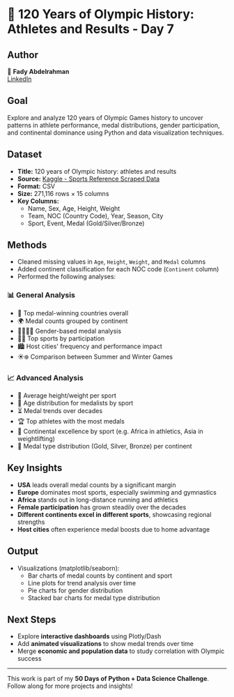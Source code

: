 # 🏅 120 Years of Olympic History: Athletes and Results - Day 7

## Author  
👤 **Fady Abdelrahman**  
[LinkedIn](https://www.linkedin.com/in/fady-abdelrahman-a649a12b6/)

## Goal  
Explore and analyze 120 years of Olympic Games history to uncover patterns in athlete performance, medal distributions, gender participation, and continental dominance using Python and data visualization techniques.

## Dataset  
- **Title:** 120 years of Olympic history: athletes and results  
- **Source:** [Kaggle - Sports Reference Scraped Data](https://www.kaggle.com/datasets/heesoo37/120-years-of-olympic-history-athletes-and-results)  
- **Format:** CSV  
- **Size:** 271,116 rows × 15 columns  
- **Key Columns:**  
  - Name, Sex, Age, Height, Weight  
  - Team, NOC (Country Code), Year, Season, City  
  - Sport, Event, Medal (Gold/Silver/Bronze)

## Methods  
- Cleaned missing values in `Age`, `Height`, `Weight`, and `Medal` columns  
- Added continent classification for each NOC code (`Continent` column)  
- Performed the following analyses:

### 📊 General Analysis
- 🥇 Top medal-winning countries overall  
- 🌍 Medal counts grouped by continent  
- 👨‍🦱👩‍🦰 Gender-based medal analysis  
- 🏋️‍♂️ Top sports by participation  
- 🏙️ Host cities' frequency and performance impact  
- ☀️❄️ Comparison between Summer and Winter Games  

### 📈 Advanced Analysis  
- 📐 Average height/weight per sport  
- 🎯 Age distribution for medalists by sport  
- ⏳ Medal trends over decades  
- 🏆 Top athletes with the most medals  
- 🧭 Continental excellence by sport (e.g. Africa in athletics, Asia in weightlifting)  
- 🥇 Medal type distribution (Gold, Silver, Bronze) per continent  

## Key Insights  
- **USA** leads overall medal counts by a significant margin  
- **Europe** dominates most sports, especially swimming and gymnastics  
- **Africa** stands out in long-distance running and athletics  
- **Female participation** has grown steadily over the decades  
- **Different continents excel in different sports**, showcasing regional strengths  
- **Host cities** often experience medal boosts due to home advantage  

## Output  
- Visualizations (matplotlib/seaborn):  
  - Bar charts of medal counts by continent and sport  
  - Line plots for trend analysis over time  
  - Pie charts for gender distribution  
  - Stacked bar charts for medal type distribution  

## Next Steps  
- Explore **interactive dashboards** using Plotly/Dash  
- Add **animated visualizations** to show medal trends over time  
- Merge **economic and population data** to study correlation with Olympic success

---

This work is part of my **50 Days of Python + Data Science Challenge**.  
Follow along for more projects and insights!  
